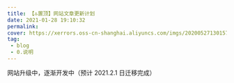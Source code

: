 ```yaml
---
title: 【🔝置顶】网站文章更新计划
date: 2021-01-28 19:10:32
permalink: 
cover: https://xerrors.oss-cn-shanghai.aliyuncs.com/imgs/20200527130157.png
tag: 
 - blog
 - 0.说明
---
```


网站升级中，逐渐开发中（预计 2021.2.1 日迁移完成）